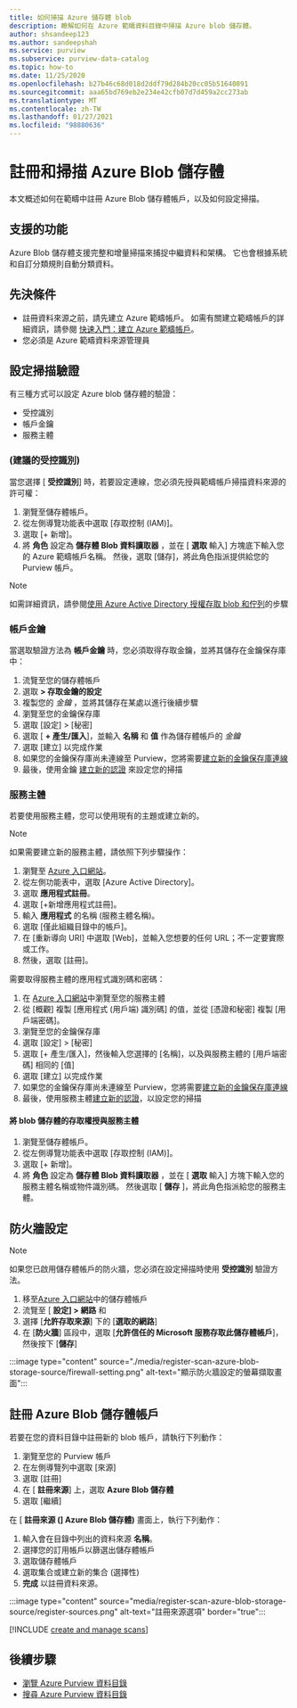 ```yaml
---
title: 如何掃描 Azure 儲存體 blob
description: 瞭解如何在 Azure 範疇資料目錄中掃描 Azure blob 儲存體。
author: shsandeep123
ms.author: sandeepshah
ms.service: purview
ms.subservice: purview-data-catalog
ms.topic: how-to
ms.date: 11/25/2020
ms.openlocfilehash: b27b46c68d018d2ddf79d284b20cc05b51640891
ms.sourcegitcommit: aaa65bd769eb2e234e42cfb07d7d459a2cc273ab
ms.translationtype: MT
ms.contentlocale: zh-TW
ms.lasthandoff: 01/27/2021
ms.locfileid: "98880636"
---
```

# <a name="register-and-scan-azure-blob-storage"></a>註冊和掃描 Azure Blob 儲存體

本文概述如何在範疇中註冊 Azure Blob 儲存體帳戶，以及如何設定掃描。

## <a name="supported-capabilities"></a>支援的功能

Azure Blob 儲存體支援完整和增量掃描來捕捉中繼資料和架構。 它也會根據系統和自訂分類規則自動分類資料。

## <a name="prerequisites"></a>先決條件

- 註冊資料來源之前，請先建立 Azure 範疇帳戶。 如需有關建立範疇帳戶的詳細資訊，請參閱 [快速入門：建立 Azure 範疇帳戶](create-catalog-portal.md)。
- 您必須是 Azure 範疇資料來源管理員

## <a name="setting-up-authentication-for-a-scan"></a>設定掃描驗證

有三種方式可以設定 Azure blob 儲存體的驗證：

- 受控識別
- 帳戶金鑰
- 服務主體

### <a name="managed-identity-recommended"></a> (建議的受控識別) 

當您選擇 [ **受控識別**] 時，若要設定連線，您必須先授與範疇帳戶掃描資料來源的許可權：

1. 瀏覽至儲存體帳戶。
1. 從左側導覽功能表中選取 [存取控制 (IAM)]。 
1. 選取 [+ 新增]。
1. 將 **角色** 設定為 **儲存體 Blob 資料讀取器** ，並在 [ **選取** 輸入] 方塊底下輸入您的 Azure 範疇帳戶名稱。 然後，選取 [儲存]，將此角色指派提供給您的 Purview 帳戶。

> [!Note]
> 如需詳細資訊，請參閱[使用 Azure Active Directory 授權存取 blob 和佇列](../storage/common/storage-auth-aad.md)的步驟

### <a name="account-key"></a>帳戶金鑰

當選取驗證方法為 **帳戶金鑰** 時，您必須取得存取金鑰，並將其儲存在金鑰保存庫中：

1. 流覽至您的儲存體帳戶
1. 選取 **> 存取金鑰的設定**
1. 複製您的 *金鑰* ，並將其儲存在某處以進行後續步驟
1. 瀏覽至您的金鑰保存庫
1. 選取 [設定] > [秘密]
1. 選取 [ **+ 產生/匯入**]，並輸入 **名稱** 和 **值** 作為儲存體帳戶的 *金鑰*
1. 選取 [建立] 以完成作業
1. 如果您的金鑰保存庫尚未連線至 Purview，您將需要[建立新的金鑰保存庫連線](manage-credentials.md#create-azure-key-vaults-connections-in-your-azure-purview-account)
1. 最後，使用金鑰 [建立新的認證](manage-credentials.md#create-a-new-credential) 來設定您的掃描

### <a name="service-principal"></a>服務主體

若要使用服務主體，您可以使用現有的主題或建立新的。 

> [!Note]
> 如果需要建立新的服務主體，請依照下列步驟操作：
> 1. 瀏覽至 [Azure 入口網站](https://portal.azure.com)。
> 1. 從左側功能表中，選取 [Azure Active Directory]。
> 1. 選取 **應用程式註冊**。
> 1. 選取 [+新增應用程式註冊]。
> 1. 輸入 **應用程式** 的名稱 (服務主體名稱)。
> 1. 選取 [僅此組織目錄中的帳戶]。
> 1. 在 [重新導向 URI] 中選取 [Web]，並輸入您想要的任何 URL；不一定要實際或工作。
> 1. 然後，選取 [註冊]。

需要取得服務主體的應用程式識別碼和密碼：

1. 在 [Azure 入口網站](https://portal.azure.com)中瀏覽至您的服務主體
1. 從 [概觀] 複製 [應用程式 (用戶端) 識別碼] 的值，並從 [憑證和秘密] 複製 [用戶端密碼]。
1. 瀏覽至您的金鑰保存庫
1. 選取 [設定] > [秘密]
1. 選取 [+ 產生/匯入]，然後輸入您選擇的 [名稱]，以及與服務主體的 [用戶端密碼] 相同的 [值]
1. 選取 [建立] 以完成作業
1. 如果您的金鑰保存庫尚未連線至 Purview，您將需要[建立新的金鑰保存庫連線](manage-credentials.md#create-azure-key-vaults-connections-in-your-azure-purview-account)
1. 最後，使用服務主體[建立新的認證](manage-credentials.md#create-a-new-credential)，以設定您的掃描

#### <a name="granting-the-service-principal-access-to-your-blob-storage"></a>將 blob 儲存體的存取權授與服務主體

1. 瀏覽至儲存體帳戶。
1. 從左側導覽功能表中選取 [存取控制 (IAM)]。 
1. 選取 [+ 新增]。
1. 將 **角色** 設定為 **儲存體 Blob 資料讀取器** ，並在 [ **選取** 輸入] 方塊下輸入您的服務主體名稱或物件識別碼。 然後選取 [ **儲存** ]，將此角色指派給您的服務主體。

## <a name="firewall-settings"></a>防火牆設定

> [!NOTE]
> 如果您已啟用儲存體帳戶的防火牆，您必須在設定掃描時使用 **受控識別** 驗證方法。

1. 移至[Azure 入口網站](https://portal.azure.com)中的儲存體帳戶
1. 流覽至 [ **設定] > 網路** 和
1. 選擇 [**允許存取來源**] 下的 [**選取的網路**]
1. 在 [**防火牆**] 區段中，選取 [**允許信任的 Microsoft 服務存取此儲存體帳戶**]，然後按下 [**儲存**]

:::image type="content" source="./media/register-scan-azure-blob-storage-source/firewall-setting.png" alt-text="顯示防火牆設定的螢幕擷取畫面":::

## <a name="register-an-azure-blob-storage-account"></a>註冊 Azure Blob 儲存體帳戶

若要在您的資料目錄中註冊新的 blob 帳戶，請執行下列動作：

1. 瀏覽至您的 Purview 帳戶
1. 在左側導覽列中選取 [來源]
1. 選取 [註冊]
1. 在 [ **註冊來源**] 上，選取 **Azure Blob 儲存體**
1. 選取 [繼續]

在 [ **註冊來源 (] Azure Blob 儲存體)** 畫面上，執行下列動作：

1. 輸入會在目錄中列出的資料來源 **名稱**。 
1. 選擇您的訂用帳戶以篩選出儲存體帳戶
1. 選取儲存體帳戶
1. 選取集合或建立新的集合 (選擇性)
1. **完成** 以註冊資料來源。

:::image type="content" source="media/register-scan-azure-blob-storage-source/register-sources.png" alt-text="註冊來源選項" border="true":::

[!INCLUDE [create and manage scans](includes/manage-scans.md)]

## <a name="next-steps"></a>後續步驟

- [瀏覽 Azure Purview 資料目錄](how-to-browse-catalog.md)
- [搜尋 Azure Purview 資料目錄](how-to-search-catalog.md)